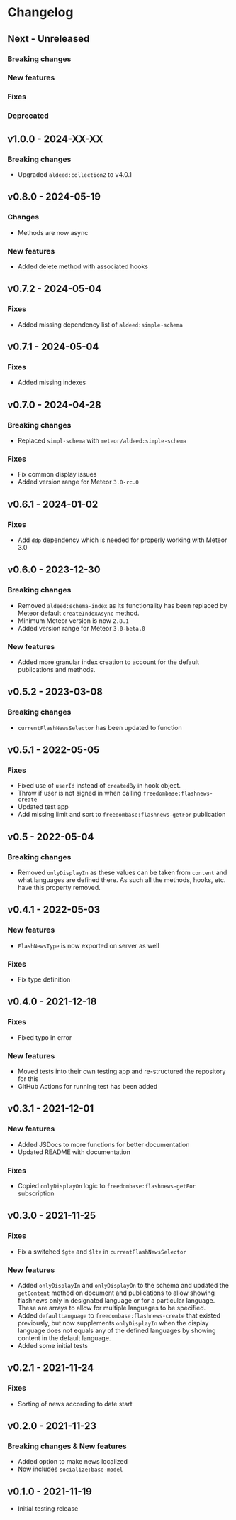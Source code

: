 # Changelog

## Next - Unreleased

### Breaking changes

### New features

### Fixes

### Deprecated

## v1.0.0 - 2024-XX-XX

### Breaking changes

* Upgraded `aldeed:collection2` to v4.0.1

## v0.8.0 - 2024-05-19

### Changes

* Methods are now async

### New features

* Added delete method with associated hooks

## v0.7.2 - 2024-05-04

### Fixes

* Added missing dependency list of `aldeed:simple-schema`

## v0.7.1 - 2024-05-04

### Fixes

* Added missing indexes

## v0.7.0 - 2024-04-28

### Breaking changes
* Replaced `simpl-schema` with `meteor/aldeed:simple-schema`

### Fixes
* Fix common display issues
* Added version range for Meteor `3.0-rc.0`

## v0.6.1 - 2024-01-02

### Fixes
* Add `ddp` dependency which is needed for properly working with Meteor 3.0

## v0.6.0 - 2023-12-30

### Breaking changes
* Removed `aldeed:schema-index` as its functionality has been replaced by Meteor default `createIndexAsync` method.
* Minimum Meteor version is now `2.8.1`
* Added version range for Meteor `3.0-beta.0`

### New features
* Added more granular index creation to account for the default publications and methods.

## v0.5.2 - 2023-03-08

### Breaking changes
* `currentFlashNewsSelector` has been updated to function

## v0.5.1 - 2022-05-05

### Fixes

* Fixed use of `userId` instead of `createdBy` in hook object.
* Throw if user is not signed in when calling `freedombase:flashnews-create`
* Updated test app
* Add missing limit and sort to `freedombase:flashnews-getFor` publication

## v0.5 - 2022-05-04

### Breaking changes

* Removed `onlyDisplayIn` as these values can be taken from `content` and what languages are defined there. As such all the methods, hooks, etc. have this property removed.

## v0.4.1 - 2022-05-03

### New features

* `FlashNewsType` is now exported on server as well

### Fixes

* Fix type definition

## v0.4.0 - 2021-12-18

### Fixes

* Fixed typo in error

### New features

* Moved tests into their own testing app and re-structured the repository for this
* GitHub Actions for running test has been added

## v0.3.1 - 2021-12-01
### New features

* Added JSDocs to more functions for better documentation
* Updated README with documentation

### Fixes

* Copied `onlyDisplayOn` logic to `freedombase:flashnews-getFor` subscription

## v0.3.0 - 2021-11-25

### Fixes

* Fix a switched `$gte` and `$lte` in `currentFlashNewsSelector`

### New features

* Added `onlyDisplayIn` and `onlyDisplayOn` to the schema and updated the `getContent` method on document and publications to allow showing flashnews only in designated language or for a particular language. These are arrays to allow for multiple languages to be specified.
* Added `defaultLanguage` to `freedombase:flashnews-create` that existed previously, but now supplements `onlyDisplayIn` when the display language does not equals any of the defined languages by showing content in the default language.
* Added some initial tests

## v0.2.1 - 2021-11-24

### Fixes

* Sorting of news according to date start


## v0.2.0 - 2021-11-23

### Breaking changes & New features

* Added option to make news localized
* Now includes `socialize:base-model`

## v0.1.0 - 2021-11-19

* Initial testing release
